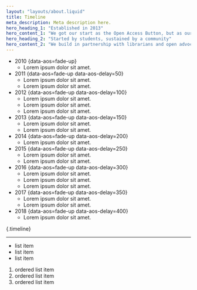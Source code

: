```yaml
---
layout: "layouts/about.liquid"
title: Timeline
meta_description: Meta description here.
hero_heading_1: "Established in 2013"
hero_content_1: "We got our start as the Open Access Button, but as our tools grew, so did we. OA.Works is now the home of our tools."
hero_heading_2: "Started by students, sustained by a community"
hero_content_2: "We build in partnership with librarians and open advocates striving for a just and kind world. We’ve been fortunate to have the backing of generous funders."
---
```


* 2010 {data-aos=fade-up}
  - Lorem ipsum dolor sit amet.
* 2011 {data-aos=fade-up data-aos-delay=50}
  - Lorem ipsum dolor sit amet.
  - Lorem ipsum dolor sit amet.
* 2012 {data-aos=fade-up data-aos-delay=100}
  - Lorem ipsum dolor sit amet.
  - Lorem ipsum dolor sit amet.
  - Lorem ipsum dolor sit amet.
* 2013 {data-aos=fade-up data-aos-delay=150}
  - Lorem ipsum dolor sit amet.
  - Lorem ipsum dolor sit amet.
* 2014 {data-aos=fade-up data-aos-delay=200}
  - Lorem ipsum dolor sit amet.
* 2015 {data-aos=fade-up data-aos-delay=250}
  - Lorem ipsum dolor sit amet.
  - Lorem ipsum dolor sit amet.
* 2016 {data-aos=fade-up data-aos-delay=300}
  - Lorem ipsum dolor sit amet.
  - Lorem ipsum dolor sit amet.
  - Lorem ipsum dolor sit amet.
* 2017 {data-aos=fade-up data-aos-delay=350}
  - Lorem ipsum dolor sit amet.
  - Lorem ipsum dolor sit amet.
* 2018 {data-aos=fade-up data-aos-delay=400}
  - Lorem ipsum dolor sit amet.

{.timeline}

---

* list item
* list item
* list item

1. ordered list item
2. ordered list item
3. ordered list item
